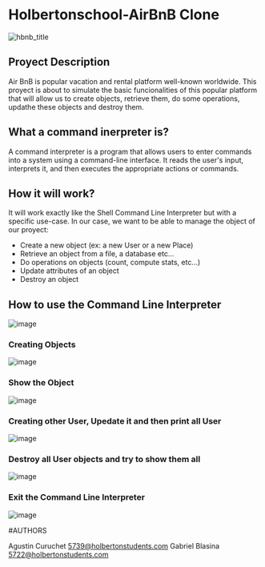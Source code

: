 # Holbertonschool-AirBnB Clone

![hbnb_title](https://user-images.githubusercontent.com/113607320/221867738-5c92ee4b-44e4-460d-ade4-ed41d658ae4b.png)

## Proyect Description

Air BnB is popular vacation and rental platform well-known worldwide.
This proyect is about to simulate the basic funcionalities of this popular platform that will allow us to create objects, retrieve them, do some operations, updathe these objects and destroy them.

## What a command inerpreter is?

A command interpreter is a program that allows users to enter commands into a system using a command-line interface. It reads the user's input, interprets it, and then executes the appropriate actions or commands.

## How it will work?

It will work exactly like the Shell Command Line Interpreter but with a specific use-case. In our case, we want to be able to manage the object of our proyect:

- Create a new object (ex: a new User or a new Place)
- Retrieve an object from a file, a database etc…
- Do operations on objects (count, compute stats, etc…)
- Update attributes of an object
- Destroy an object

## How to use the Command Line Interpreter

![image](https://user-images.githubusercontent.com/113607320/221889077-451a063c-c302-4c69-a74c-77934694e2fb.png)

### Creating Objects

![image](https://user-images.githubusercontent.com/113607320/221889800-99161503-de38-470e-9ad2-91422e04818a.png)

### Show the Object

![image](https://user-images.githubusercontent.com/113607320/221890411-f7da3478-85c2-4414-a125-aa4cde3eea10.png)

### Creating other User, Upedate it and then print all User

![image](https://user-images.githubusercontent.com/113607320/221895099-7751c065-609e-4b9a-9d08-df3286b43583.png)

### Destroy all User objects and try to show them all

![image](https://user-images.githubusercontent.com/113607320/221897733-644fca2f-e0ea-48fb-a4bc-9cbaa2288f03.png)

### Exit the Command Line Interpreter

![image](https://user-images.githubusercontent.com/113607320/221898249-434c18b2-41d0-4b68-b47b-9180ad1584f2.png)


#AUTHORS

Agustin Curuchet <5739@holbertonstudents.com>
Gabriel Blasina <5722@holbertonstudents.com>



